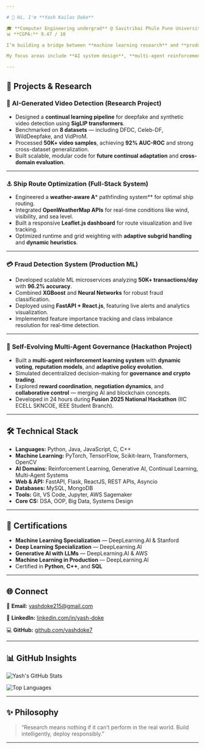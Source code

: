 ```yaml
---

# 👋 Hi, I'm **Yash Kailas Doke**

🎓 **Computer Engineering undergrad** @ Savitribai Phule Pune University (2023–27)
📊 **CGPA:** 9.47 / 10

I’m building a bridge between **machine learning research** and **production-grade AI systems** — creating solutions that not only work in theory, but thrive in the real world.

My focus areas include **AI system design**, **multi-agent reinforcement learning**, and **scalable ML backends**. I’m fascinated by how intelligent systems evolve, adapt, and make decisions — and I enjoy turning those ideas into functioning prototypes and deployable architectures.

---
```


## 🚀 Projects & Research

### 🎥 **AI-Generated Video Detection (Research Project)**

* Designed a **continual learning pipeline** for deepfake and synthetic video detection using **SigLIP transformers**.
* Benchmarked on **8 datasets** — including DFDC, Celeb-DF, WildDeepfake, and VidProM.
* Processed **50K+ video samples**, achieving **92% AUC-ROC** and strong cross-dataset generalization.
* Built scalable, modular code for **future continual adaptation** and **cross-domain evaluation**.

---

### ⚓ **Ship Route Optimization (Full-Stack System)**

* Engineered a **weather-aware A*** pathfinding system** for optimal ship routing.
* Integrated **OpenWeatherMap APIs** for real-time conditions like wind, visibility, and sea level.
* Built a responsive **Leaflet.js dashboard** for route visualization and live tracking.
* Optimized runtime and grid weighting with **adaptive subgrid handling** and **dynamic heuristics**.

---

### 💳 **Fraud Detection System (Production ML)**

* Developed scalable ML microservices analyzing **50K+ transactions/day** with **96.2% accuracy**.
* Combined **XGBoost** and **Neural Networks** for robust fraud classification.
* Deployed using **FastAPI + React.js**, featuring live alerts and analytics visualization.
* Implemented feature importance tracking and class imbalance resolution for real-time detection.

---

### 🧠 **Self-Evolving Multi-Agent Governance (Hackathon Project)**

* Built a **multi-agent reinforcement learning system** with **dynamic voting**, **reputation models**, and **adaptive policy evolution**.
* Simulated decentralized decision-making for **governance and crypto trading**.
* Explored **reward coordination**, **negotiation dynamics**, and **collaborative control** — merging AI and blockchain concepts.
* Developed in 24 hours during **Fusion 2025 National Hackathon** (IIC ECELL SKNCOE, IEEE Student Branch).

---

## 🛠️ Technical Stack

* **Languages:** Python, Java, JavaScript, C, C++
* **Machine Learning:** PyTorch, TensorFlow, Scikit-learn, Transformers, OpenCV
* **AI Domains:** Reinforcement Learning, Generative AI, Continual Learning, Multi-Agent Systems
* **Web & API:** FastAPI, Flask, ReactJS, REST APIs, Asyncio
* **Databases:** MySQL, MongoDB
* **Tools:** Git, VS Code, Jupyter, AWS Sagemaker
* **Core CS:** DSA, OOP, Big Data, Systems Design

---

## 📜 Certifications

* **Machine Learning Specialization** — DeepLearning.AI & Stanford
* **Deep Learning Specialization** — DeepLearning.AI
* **Generative AI with LLMs** — DeepLearning.AI & AWS
* **Machine Learning in Production** — DeepLearning.AI
* Certified in **Python**, **C++**, and **SQL**

---

## 🌐 Connect

📧 **Email:** [yashdoke215@gmail.com](mailto:yashdoke215@gmail.com)

🔗 **LinkedIn:** [linkedin.com/in/yash-doke](https://linkedin.com/in/yash-doke)

💻 **GitHub:** [github.com/yashdoke7](https://github.com/yashdoke7)

---

## 📊 GitHub Insights

![Yash's GitHub Stats](https://github-readme-stats.vercel.app/api?username=yashdoke7\&show_icons=true\&theme=tokyonight)

![Top Languages](https://github-readme-stats.vercel.app/api/top-langs/?username=yashdoke7\&layout=compact\&theme=tokyonight)

---

## ✨ Philosophy

> “Research means nothing if it can’t perform in the real world. Build intelligently, deploy responsibly.”

---

